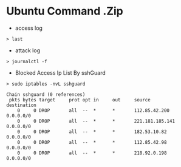 # Ubuntu Command .Zip

- access log
```shell
> last
```

- attack log
```shell
> journalctl -f
```

- Blocked Access Ip List By sshGuard
```shell
> sudo iptables -nvL sshguard

Chain sshguard (0 references)
 pkts bytes target     prot opt in     out     source               destination
    0     0 DROP       all  --  *      *       112.85.42.200        0.0.0.0/0
    0     0 DROP       all  --  *      *       221.181.185.141      0.0.0.0/0
    0     0 DROP       all  --  *      *       182.53.10.82         0.0.0.0/0
    0     0 DROP       all  --  *      *       112.85.42.98         0.0.0.0/0
    0     0 DROP       all  --  *      *       218.92.0.198         0.0.0.0/0
```